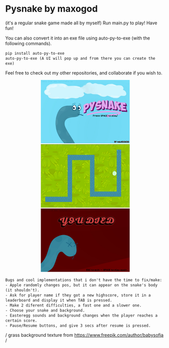 # Pysnake by maxogod
(it's a regular snake game made all by myself)
Run main.py to play! Have fun!

You can also convert it into an exe file using auto-py-to-exe (with the following commands).
```
pip install auto-py-to-exe
auto-py-to-exe (A UI will pop up and from there you can create the exe)
```
Feel free to check out my other repositories, and collaborate if you wish to.


<div align="center">
  <img src="resources/title.jpg" width="280px" height="200px">
  <img src="resources/Ingame.png" width="280px" height="200px">
  <img src="resources/dead.jpg" width="280px" height="200px">
</div>


~~~
Bugs and cool implementations that i don't have the time to fix/make:
- Apple randomly changes pos, but it can appear on the snake's body (it shouldn't).
- Ask for player name if they got a new highscore, store it in a leaderboard and display it when TAB is pressed.
- Make 2 diferent difficulties, a fast one and a slower one.
- Choose your snake and background.
- Easteregg sounds and background changes when the player reaches a certain score.
- Pause/Resume buttons, and give 3 secs after resume is pressed.
~~~
/ grass background texture from https://www.freepik.com/author/babysofja /
